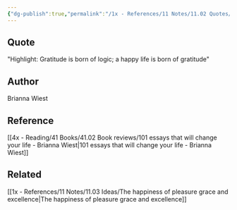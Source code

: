 ```yaml
---
{"dg-publish":true,"permalink":"/1x - References/11 Notes/11.02 Quotes/Gratitude is born of logic - a happy life is born of gratitude -Brianna West/","title":"Gratitude is born of logic - a happy life is born of gratitude -Brianna West","noteIcon":""}
---
```



## Quote
"Highlight: Gratitude is born of logic; a happy life is born of gratitude"

## Author
Brianna Wiest

## Reference
[[4x - Reading/41 Books/41.02 Book reviews/101 essays that will change your life - Brianna Wiest\|101 essays that will change your life - Brianna Wiest]]

## Related
[[1x - References/11 Notes/11.03 Ideas/The happiness of pleasure grace and excellence\|The happiness of pleasure grace and excellence]]
